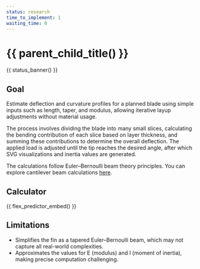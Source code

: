 ```yaml
---
status: research
time_to_implement: 1
waiting_time: 0
---
```

# {{ parent_child_title() }}
{{ status_banner() }}

## Goal

Estimate deflection and curvature profiles for a planned blade using simple inputs such as length, taper, and modulus,
allowing iterative layup adjustments without material usage.

The process involves dividing the blade into many small slices, calculating the bending contribution of each slice based
on layer thickness, and summing these contributions to determine the overall deflection. The applied load is adjusted
until the tip reaches the desired angle, after which SVG visualizations and inertia values are generated.

The calculations follow Euler–Bernoulli beam theory principles. You can explore cantilever beam
calculations [here](https://calcresource.com/statics-cantilever-beam.html).


## Calculator
{{ flex_predictor_embed() }}

## Limitations

- Simplifies the fin as a tapered Euler–Bernoulli beam, which may not capture all real-world complexities.
- Approximates the values for E (modulus) and I (moment of inertia), making precise computation challenging.

